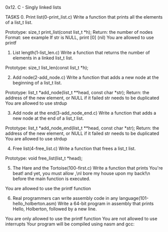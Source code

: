 0x12. C - Singly linked lists

TASKS
0. Print list(0-print_list.c)
Write a function that prints all the elements of a list_t list.

Prototype: size_t print_list(const list_t *h);
Return: the number of nodes
Format: see example
If str is NULL, print [0] (nil)
You are allowed to use printf

1. List length(1-list_len.c)
Write a function that returns the number of elements in a linked list_t list.

Prototype: size_t list_len(const list_t *h);

2. Add node(2-add_node.c)
Write a function that adds a new node at the beginning of a list_t list.

Prototype: list_t *add_node(list_t **head, const char *str);
Return: the address of the new element, or NULL if it failed
str needs to be duplicated
You are allowed to use strdup

3. Add node at the end(3-add_node_end.c)
Write a function that adds a new node at the end of a list_t list.

Prototype: list_t *add_node_end(list_t **head, const char *str);
Return: the address of the new element, or NULL if it failed
str needs to be duplicated
You are allowed to use strdup

4. Free list(4-free_list.c)
Write a function that frees a list_t list.

Prototype: void free_list(list_t *head);

5. The Hare and the Tortoise(100-first.c)
Write a function that prints You're beat! and yet, you must allow
,\nI bore my house upon my back!\n before the main function is executed.

You are allowed to use the printf function

6. Real programmers can write assembly code in any language(101-hello_holberton.asm)
Write a 64-bit program in assembly that prints Hello, Holberton, followed by a new line.

You are only allowed to use the printf function
You are not allowed to use interrupts
Your program will be compiled using nasm and gcc:
